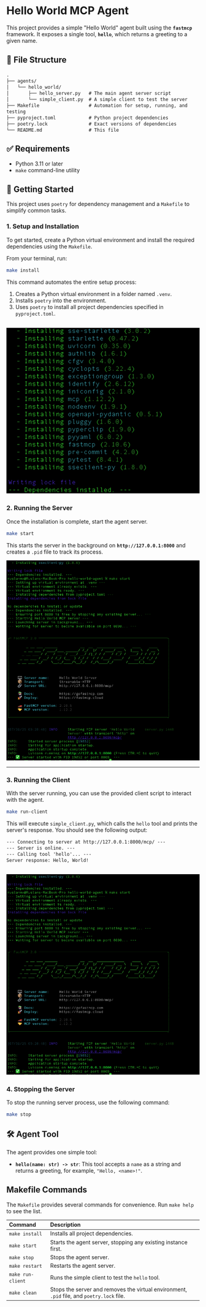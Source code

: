 # Hello World MCP Agent

This project provides a simple "Hello World" agent built using the **`fastmcp`** framework. It exposes a single tool, **`hello`**, which returns a greeting to a given name.

## 📂 File Structure

```
.
├── agents/
│   └── hello_world/
│       ├── hello_server.py   # The main agent server script
│       └── simple_client.py  # A simple client to test the server
├── Makefile                  # Automation for setup, running, and testing
├── pyproject.toml            # Python project dependencies
├── poetry.lock               # Exact versions of dependencies
└── README.md                 # This file
```

## ✅ Requirements

  * Python 3.11 or later
  * `make` command-line utility

## 🚀 Getting Started

This project uses `poetry` for dependency management and a `Makefile` to simplify common tasks.

### 1\. Setup and Installation

To get started, create a Python virtual environment and install the required dependencies using the `Makefile`.

From your terminal, run:

```bash
make install
```

This command automates the entire setup process:

1.  Creates a Python virtual environment in a folder named `.venv`.
2.  Installs `poetry` into the environment.
3.  Uses `poetry` to install all project dependencies specified in `pyproject.toml`.

![](assets/2025-07-31-09-18-57.png)
-----

### 2\. Running the Server

Once the installation is complete, start the agent server.

```bash
make start
```

This starts the server in the background on **`http://127.0.0.1:8000`** and creates a `.pid` file to track its process.

![](assets/2025-07-31-09-30-33.png)

-----

### 3\. Running the Client

With the server running, you can use the provided client script to interact with the agent.

```bash
make run-client
```

This will execute `simple_client.py`, which calls the `hello` tool and prints the server's response. You should see the following output:

```
--- Connecting to server at http://127.0.0.1:8000/mcp/ ---
--- Server is online. ---
--- Calling tool 'hello'... ---
Server response: Hello, World!
```
![](assets/2025-07-31-09-32-15.png)
-----

### 4\. Stopping the Server

To stop the running server process, use the following command:

```bash
make stop
```

## 🛠️ Agent Tool

The agent provides one simple tool:

  * **`hello(name: str) -> str`**: This tool accepts a `name` as a string and returns a greeting, for example, `"Hello, <name>!"`.

## Makefile Commands

The `Makefile` provides several commands for convenience. Run `make help` to see the list.

| Command | Description |
| :--- | :--- |
| `make install` | Installs all project dependencies. |
| `make start` | Starts the agent server, stopping any existing instance first. |
| `make stop` | Stops the agent server. |
| `make restart` | Restarts the agent server. |
| `make run-client` | Runs the simple client to test the `hello` tool. |
| `make clean` | Stops the server and removes the virtual environment, `.pid` file, and `poetry.lock` file. |